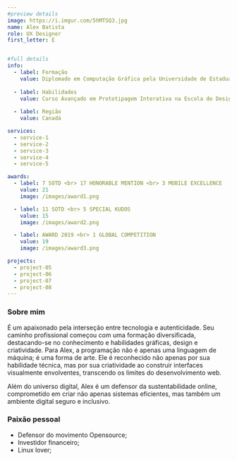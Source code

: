 ```yaml
---
#preview details
image: https://i.imgur.com/5hMTSQ3.jpg
name: Alex Batista
role: UX Designer
first_letter: E


#full details
info:
  - label: Formação
    value: Diplomado em Computação Gráfica pela Universidade de Estadual de Campinas (UNICAMP), Brasil.
  
  - label: Habilidades
    value: Curso Avançado em Prototipagem Interativa na Escola de Design Digital (EDD). Especialização em Pesquisa de Usuários na Universidade Canadense de Tecnologia (UCT). Certificação em Design Centrado no Usuário pela Faculdade de Inovação Digital (FID).
  
  - label: Região
    value: Canadá

services: 
  - service-1
  - service-2
  - service-3
  - service-4
  - service-5

awards:
  - label: 7 SOTD <br> 17 HONORABLE MENTION <br> 3 MOBILE EXCELLENCE
    value: 21
    image: /images/award1.png

  - label: 11 SOTD <br> 5 SPECIAL KUDOS
    value: 15
    image: /images/award2.png

  - label: AWARD 2019 <br> 1 GLOBAL COMPETITION
    value: 19
    image: /images/award3.png

projects: 
  - project-05
  - project-06
  - project-07
  - project-08
---
```


### Sobre mim

É um apaixonado pela interseção entre tecnologia e autenticidade. Seu caminho profissional começou com uma formação diversificada, destacando-se no conhecimento e habilidades gráficas, design e criatividade. Para Alex, a programação não é apenas uma linguagem de máquina; é uma forma de arte. Ele é reconhecido não apenas por sua habilidade técnica, mas por sua criatividade ao construir interfaces visualmente envolventes, transcendo os limites do desenvolvimento web.

Além do universo digital, Alex é um defensor da sustentabilidade online, comprometido em criar não apenas sistemas eficientes, mas também um ambiente digital seguro e inclusivo.



### Paixão pessoal
- Defensor do movimento Opensource;
- Investidor financeiro;
- Linux lover; 